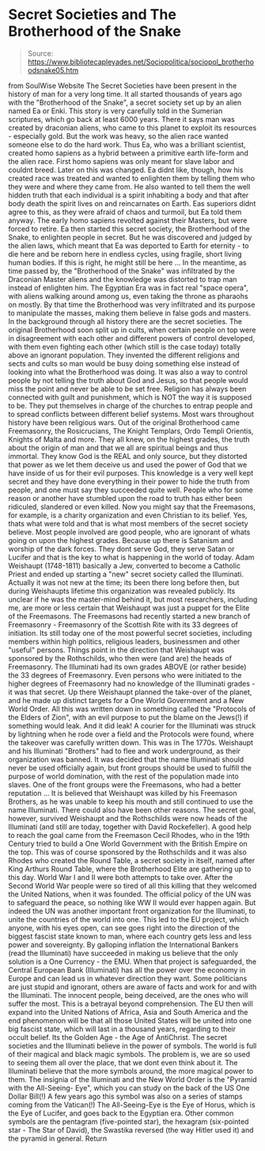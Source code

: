 # Secret Societies and The Brotherhood of the Snake

> Source: https://www.bibliotecapleyades.net/Sociopolitica/sociopol_brotherhoodsnake05.htm

from SoulWise Website
The Secret Societies have been present in the history of man for a very long time. It all started thousands of years ago with the "Brotherhood of the Snake", a secret society set up by an alien named Ea or Enki. This story is very carefully told in the Sumerian scriptures, which go back at least 6000 years. There it says man was created by draconian aliens, who came to this planet to exploit its resources - especially gold. But the work was heavy, so the alien race wanted someone else to do the hard work. Thus Ea, who was a brilliant scientist, created homo sapiens as a hybrid between a primitive earth life-form and the alien race. First homo sapiens was only meant for slave labor and couldnt breed. Later on this was changed. Ea didnt like, though, how his created race was treated and wanted to enlighten them by telling them who they were and where they came from. He also wanted to tell them the well hidden truth that each individual is a spirit inhabiting a body and that after body death the spirit lives on and reincarnates on Earth. Eas superiors didnt agree to this, as they were afraid of chaos and turmoil, but Ea told them anyway. The early homo sapiens revolted against their Masters, but were forced to retire. Ea then started this secret society, the Brotherhood of the Snake, to enlighten people in secret. But he was discovered and judged by the alien laws, which meant that Ea was deported to Earth for eternity - to die here and be reborn here in endless cycles, using fragile, short living human bodies. If this is right, he might still be here ... In the meantime, as time passed by, the "Brotherhood of the Snake" was infiltrated by the Draconian Master aliens and the knowledge was distorted to trap man instead of enlighten him. The Egyptian Era was in fact real "space opera", with aliens walking around among us, even taking the throne as pharaohs on mostly. By that time the Brotherhood was very infiltrated and its purpose to manipulate the masses, making them believe in false gods and masters. In the background through all history there are the secret societies. The original Brotherhood soon split up in cults, when certain people on top were in disagreement with each other and different powers of control developed, with them even fighting each other (which still is the case today) totally above an ignorant population.
They invented the different religions and sects and cults so man would be busy doing something else instead of looking into what the Brotherhood was doing. It was also a way to control people by not telling the truth about God and Jesus, so that people would miss the point and never be able to be set free. Religion has always been connected with guilt and punishment, which is NOT the way it is supposed to be. They put themselves in charge of the churches to entrap people and to spread conflicts between different belief systems. Most wars throughout history have been religious wars. Out of the original Brotherhood came Freemasonry, the Rosicrucians, The Knight Templars, Ordo Templi Orientis, Knights of Malta and more. They all knew, on the highest grades, the truth about the origin of man and that we all are spiritual beings and thus immortal. They know God is the REAL and only source, but they distorted that power as we let them deceive us and used the power of God that we have inside of us for their evil purposes. This knowledge is a very well kept secret and they have done everything in their power to hide the truth from people, and one must say they succeeded quite well. People who for some reason or another have stumbled upon the road to truth has either been ridiculed, slandered or even killed. Now you might say that the Freemasons, for example, is a charity organization and even Christian to its belief. Yes, thats what were told and that is what most members of the secret society believe. Most people involved are good people, who are ignorant of whats going on upon the highest grades. Because up there is Satanism and worship of the dark forces. They dont serve God, they serve Satan or Lucifer and that is the key to what is happening in the world of today. Adam Weishaupt (1748-1811) basically a Jew, converted to become a Catholic Priest and ended up starting a "new" secret society called the Illuminati. Actually it was not new at the time; its been there long before then, but during Weishaupts lifetime this organization was revealed publicly. Its unclear if he was the master-mind behind it, but most researchers, including me, are more or less certain that Weishaupt was just a puppet for the Elite of the Freemasons. The Freemasons had recently started a new branch of Freemasonry - Freemasonry of the Scottish Rite with its 33 degrees of initiation. Its still today one of the most powerful secret societies, including members within high politics, religious leaders, businessmen and other "useful" persons. Things point in the direction that Weishaupt was sponsored by the Rothschilds, who then were (and are) the heads of Freemasonry. The Illuminati had its own grades ABOVE (or rather beside) the 33 degrees of Freemasonry. Even persons who were initiated to the higher degrees of Freemasonry had no knowledge of the Illuminati grades - it was that secret. Up there Weishaupt planned the take-over of the planet, and he made up distinct targets for a One World Government and a New World Order. All this was written down in something called the "Protocols of the Elders of Zion", with an evil purpose to put the blame on the Jews(!) if something would leak. And it did leak! A courier for the Illuminati was struck by lightning when he rode over a field and the Protocols were found, where the takeover was carefully written down. This was in The 1770s. Weishaupt and his Illuminati "Brothers" had to flee and work underground, as their organization was banned. It was decided that the name Illuminati should never be used officially again, but front groups should be used to fulfill the purpose of world domination, with the rest of the population made into slaves. One of the front groups were the Freemasons, who had a better reputation ... It is believed that Weishaupt was killed by his Freemason Brothers, as he was unable to keep his mouth and still continued to use the name Illuminati. There could also have been other reasons. The secret goal, however, survived Weishaupt and the Rothschilds were now heads of the Illuminati (and still are today, together with David Rockefeller). A good help to reach the goal came from the Freemason Cecil Rhodes, who in the 19th Century tried to build a One World Government with the British Empire on the top. This was of course sponsored by the Rothschilds and it was also Rhodes who created the Round Table, a secret society in itself, named after King Arthurs Round Table, where the Brotherhood Elite are gathering up to this day. World War I and II were both attempts to take over. After the Second World War people were so tired of all this killing that they welcomed the United Nations, when it was founded. The official policy of the UN was to safeguard the peace, so nothing like WW II would ever happen again. But indeed the UN was another important front organization for the Illuminati, to unite the countries of the world into one. This led to the EU project, which anyone, with his eyes open, can see goes right into the direction of the biggest fascist state known to man, where each country gets less and less power and sovereignty. By galloping inflation the International Bankers (read the Illuminati) have succeeded in making us believe that the only solution is a One Currency - the EMU. When that project is safeguarded, the Central European Bank (Illuminati) has all the power over the economy in Europe and can lead us in whatever direction they want. Some politicians are just stupid and ignorant, others are aware of facts and work for and with the Illuminati. The innocent people, being deceived, are the ones who will suffer the most. This is a betrayal beyond comprehension. The EU then will expand into the United Nations of Africa, Asia and South America and the end phenomenon will be that all those United States will be united into one big fascist state, which will last in a thousand years, regarding to their occult belief. Its the Golden Age - the Age of AntiChrist. The secret societies and the Illuminati believe in the power of symbols. The world is full of their magical and black magic symbols. The problem is, we are so used to seeing them all over the place, that we dont even think about it. The Illuminati believe that the more symbols around, the more magical power to them. The insignia of the Illuminati and the New World Order is the "Pyramid with the All-Seeing- Eye", which you can study on the back of the US One Dollar Bill(!)
A few years ago this symbol was also on a series of stamps coming from the Vatican(!) The All-Seeing-Eye is the Eye of Horus, which is the Eye of Lucifer, and goes back to the Egyptian era. Other common symbols are the pentagram (five-pointed star), the hexagram (six-pointed star - The Star of David), the Swastika reversed (the way Hitler used it) and the pyramid in general.
Return
